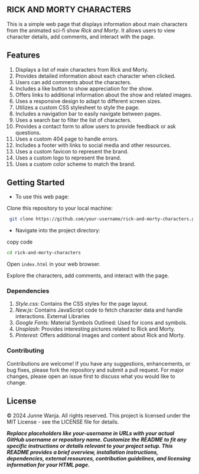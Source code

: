 ## RICK AND MORTY CHARACTERS
 This is a simple web page that displays information about main characters from the animated sci-fi show *Rick and Morty*. It allows users to view character details, add comments, and interact with the page.

 ## Features
1. Displays a list of main characters from Rick and Morty.
 2. Provides detailed information about each character when clicked.
 3. Users can add comments about the characters.
 4. Includes a like button to show appreciation for the show.
5. Offers links to additional information about the show and related images.
6. Uses a responsive design to adapt to different screen sizes.
7. Utilizes a custom CSS stylesheet to style the page.
8. Includes a navigation bar to easily navigate between pages.
9. Uses a search bar to filter the list of characters.
10. Provides a contact form to allow users to provide feedback or ask questions.
11. Uses a custom 404 page to handle errors.
12. Includes a footer with links to social media and other resources.
13. Uses a custom favicon to represent the brand.
14. Uses a custom logo to represent the brand.
15. Uses a custom color scheme to match the brand.

## Getting Started

- To use this web page:

Clone this repository to your local machine:

```bash
 git clone https://github.com/your-username/rick-and-morty-characters.git
```

* Navigate into the project directory:

copy code 
```bash
cd rick-and-morty-characters
```
Open `index.html` in your web browser.

Explore the characters, add comments, and interact with the page.

 ### Dependencies
1. *Style.css:* Contains the CSS styles for the page layout.
2. *New.js:* Contains JavaScript code to fetch character data and handle interactions.
External Libraries
3. *Google Fonts:* Material Symbols Outlined: Used for icons and symbols.
4. *Unsplash:* Provides interesting pictures related to Rick and Morty.
5. *Pinterest:* Offers additional images and content about Rick and Morty.


### Contributing

Contributions are welcome! If you have any suggestions, enhancements, or bug fixes, please fork the repository and submit a pull request. For major changes, please open an issue first to discuss what you would like to change.

## License
© 2024 Junne Wanja. All rights reserved. This project is licensed under the MIT License - see the LICENSE file for details.

***Replace placeholders like your-username in URLs with your actual GitHub username or repository name. Customize the README to fit any specific instructions or details relevant to your project setup. This README provides a brief overview, installation instructions, dependencies, external resources, contribution guidelines, and licensing information for your HTML page.***